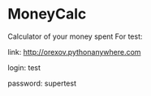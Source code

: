 # MoneyCalc
Calculator of your money spent
For test: 

link: http://orexov.pythonanywhere.com

login: test

password: supertest
